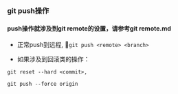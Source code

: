 ### git push操作



#### push操作就涉及到git remote的设置，请参考git remote.md



-   正常push到远程, `git push <remote> <branch>`

-   如果涉及到回滚类的操作：

```
git reset --hard <commit>,

git push --force origin
```


